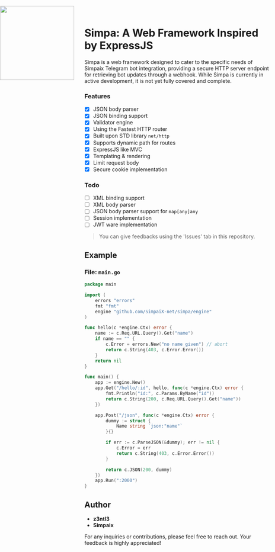 <img src="https://github.com/SimpaiX-net/.github/assets/48758770/af960480-aa63-4be4-94bf-66d43453bb83" width="200" style="position: absolute; left:0;"><br>

# Simpa: A Web Framework Inspired by ExpressJS

Simpa is a web framework designed to cater to the specific needs of Simpaix Telegram bot integration, providing a secure HTTP server endpoint for retrieving bot updates through a webhook. While Simpa is currently in active development, it is not yet fully covered and complete.

### Features
- [x] JSON body parser 
- [x] JSON binding support 
- [x] Validator engine 
- [x] Using the Fastest HTTP router 
- [x] Built upon STD library ``net/http``
- [x] Supports dynamic path for routes
- [x] ExpressJS like MVC
- [x] Templating & rendering
- [x] Limit request body
- [x] Secure cookie implementation

### Todo
- [ ] XML binding support
- [ ] XML body parser
- [ ] JSON body parser support for ``map[any]any``
- [ ] Session implementation
- [ ] JWT ware implementation
> You can give feedbacks using the 'Issues' tab in this repository.

## Example

### File: `main.go`

```go
package main

import (
    errors "errors"
    fmt "fmt"
    engine "github.com/SimpaiX-net/simpa/engine"
)

func hello(c *engine.Ctx) error {
    name := c.Req.URL.Query().Get("name")
    if name == "" {
        c.Error = errors.New("no name given") // abort
        return c.String(403, c.Error.Error())
    }
    return nil
}

func main() {
    app := engine.New()
    app.Get("/hello/:id", hello, func(c *engine.Ctx) error {
        fmt.Println("id:", c.Params.ByName("id"))
        return c.String(200, c.Req.URL.Query().Get("name"))
    })

    app.Post("/json", func(c *engine.Ctx) error {
        dummy := struct {
            Name string `json:"name"`
        }{}

        if err := c.ParseJSON(&dummy); err != nil {
            c.Error = err
            return c.String(403, c.Error.Error())
        }

        return c.JSON(200, dummy)
    })
    app.Run(":2000")
}
```

## Author

- **z3ntl3**
- **Simpaix**

For any inquiries or contributions, please feel free to reach out. Your feedback is highly appreciated!
